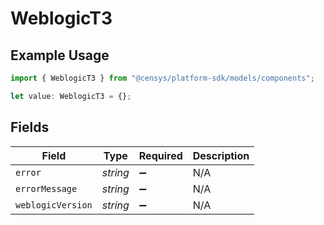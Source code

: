 # WeblogicT3

## Example Usage

```typescript
import { WeblogicT3 } from "@censys/platform-sdk/models/components";

let value: WeblogicT3 = {};
```

## Fields

| Field              | Type               | Required           | Description        |
| ------------------ | ------------------ | ------------------ | ------------------ |
| `error`            | *string*           | :heavy_minus_sign: | N/A                |
| `errorMessage`     | *string*           | :heavy_minus_sign: | N/A                |
| `weblogicVersion`  | *string*           | :heavy_minus_sign: | N/A                |
